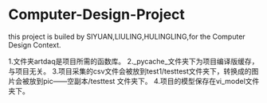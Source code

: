 # Computer-Design-Project
this project is builed by SIYUAN,LIULING,HULINGLING,for the Computer Design Context.

1.文件夹artdaq是项目所需的函数库。
2._pycache_文件夹下为项目编译版缓存，与项目无关。
3.项目采集的csv文件会被放到test1/testtest文件夹下，转换成的图片会被放到pic——空副本/testtest
文件夹下。
4.项目的模型保存在vi_model文件夹下。